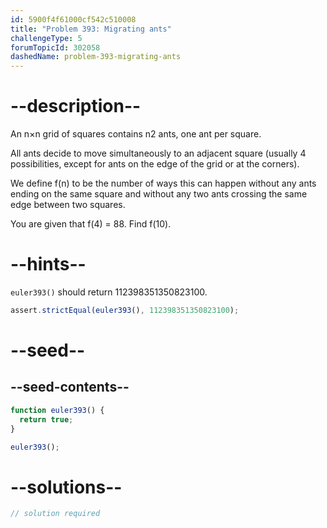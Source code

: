 ```yaml
---
id: 5900f4f61000cf542c510008
title: "Problem 393: Migrating ants"
challengeType: 5
forumTopicId: 302058
dashedName: problem-393-migrating-ants
---
```


# --description--

An n×n grid of squares contains n2 ants, one ant per square.

All ants decide to move simultaneously to an adjacent square (usually 4 possibilities, except for ants on the edge of the grid or at the corners).

We define f(n) to be the number of ways this can happen without any ants ending on the same square and without any two ants crossing the same edge between two squares.

You are given that f(4) = 88. Find f(10).

# --hints--

`euler393()` should return 112398351350823100.

```js
assert.strictEqual(euler393(), 112398351350823100);
```

# --seed--

## --seed-contents--

```js
function euler393() {
  return true;
}

euler393();
```

# --solutions--

```js
// solution required
```
